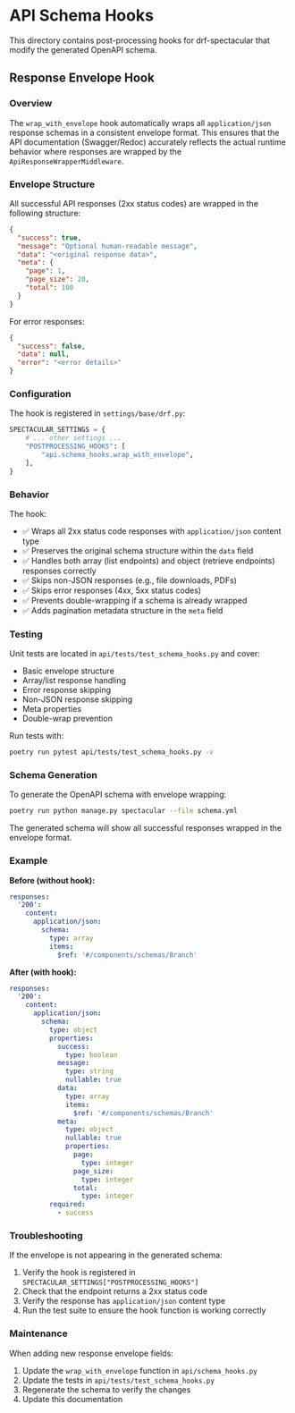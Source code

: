 # API Schema Hooks

This directory contains post-processing hooks for drf-spectacular that modify the generated OpenAPI schema.

## Response Envelope Hook

### Overview

The `wrap_with_envelope` hook automatically wraps all `application/json` response schemas in a consistent envelope format. This ensures that the API documentation (Swagger/Redoc) accurately reflects the actual runtime behavior where responses are wrapped by the `ApiResponseWrapperMiddleware`.

### Envelope Structure

All successful API responses (2xx status codes) are wrapped in the following structure:

```json
{
  "success": true,
  "message": "Optional human-readable message",
  "data": "<original response data>",
  "meta": {
    "page": 1,
    "page_size": 20,
    "total": 100
  }
}
```

For error responses:

```json
{
  "success": false,
  "data": null,
  "error": "<error details>"
}
```

### Configuration

The hook is registered in `settings/base/drf.py`:

```python
SPECTACULAR_SETTINGS = {
    # ... other settings ...
    "POSTPROCESSING_HOOKS": [
        "api.schema_hooks.wrap_with_envelope",
    ],
}
```

### Behavior

The hook:
- ✅ Wraps all 2xx status code responses with `application/json` content type
- ✅ Preserves the original schema structure within the `data` field
- ✅ Handles both array (list endpoints) and object (retrieve endpoints) responses correctly
- ✅ Skips non-JSON responses (e.g., file downloads, PDFs)
- ✅ Skips error responses (4xx, 5xx status codes)
- ✅ Prevents double-wrapping if a schema is already wrapped
- ✅ Adds pagination metadata structure in the `meta` field

### Testing

Unit tests are located in `api/tests/test_schema_hooks.py` and cover:
- Basic envelope structure
- Array/list response handling
- Error response skipping
- Non-JSON response skipping
- Meta properties
- Double-wrap prevention

Run tests with:
```bash
poetry run pytest api/tests/test_schema_hooks.py -v
```

### Schema Generation

To generate the OpenAPI schema with envelope wrapping:

```bash
poetry run python manage.py spectacular --file schema.yml
```

The generated schema will show all successful responses wrapped in the envelope format.

### Example

**Before (without hook):**
```yaml
responses:
  '200':
    content:
      application/json:
        schema:
          type: array
          items:
            $ref: '#/components/schemas/Branch'
```

**After (with hook):**
```yaml
responses:
  '200':
    content:
      application/json:
        schema:
          type: object
          properties:
            success:
              type: boolean
            message:
              type: string
              nullable: true
            data:
              type: array
              items:
                $ref: '#/components/schemas/Branch'
            meta:
              type: object
              nullable: true
              properties:
                page:
                  type: integer
                page_size:
                  type: integer
                total:
                  type: integer
          required:
            - success
```

### Troubleshooting

If the envelope is not appearing in the generated schema:

1. Verify the hook is registered in `SPECTACULAR_SETTINGS["POSTPROCESSING_HOOKS"]`
2. Check that the endpoint returns a 2xx status code
3. Verify the response has `application/json` content type
4. Run the test suite to ensure the hook function is working correctly

### Maintenance

When adding new response envelope fields:
1. Update the `wrap_with_envelope` function in `api/schema_hooks.py`
2. Update the tests in `api/tests/test_schema_hooks.py`
3. Regenerate the schema to verify the changes
4. Update this documentation
